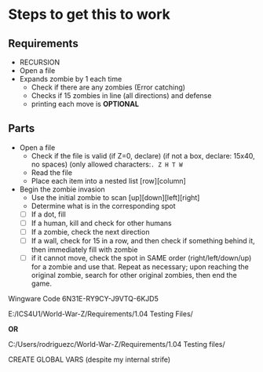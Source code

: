 # Steps to get this to work

## Requirements

- RECURSION
- Open a file
- Expands zombie by 1 each time
  - Check if there are any zombies (Error catching)
  - Checks if 15 zombies in line (all directions) and defense
  - printing each move is **OPTIONAL**
  
## Parts

- Open a file
  - Check if the file is valid (if Z=0, declare) (if not a box, declare: 15x40, no spaces) (only allowed characters:```. Z H T W```
  - Read the file
  - Place each item into a nested list [row][column]
- Begin the zombie invasion
  - Use the initial zombie to scan [up][down][left][right]
  - Determine what is in the corresponding spot
  - [ ] If a dot, fill
  - [ ] If a human, kill and check for other humans
  - [ ] If a zombie, check the next direction
  - [ ] If a wall, check for 15 in a row, and then check if something behind it, then immediately fill with zombie
  - [ ] if it cannot move, check the spot in SAME order (right/left/down/up) for a zombie and use that. Repeat as necessary; upon reaching the original zombie, search for other original zombies, then end the game.

Wingware Code 6N31E-RY9CY-J9VTQ-6KJD5

E:/ICS4U1/World-War-Z/Requirements/1.04 Testing Files/

**OR**

C:/Users/rodriguezc/World-War-Z/Requirements/1.04 Testing files/

CREATE GLOBAL VARS (despite my internal strife)
